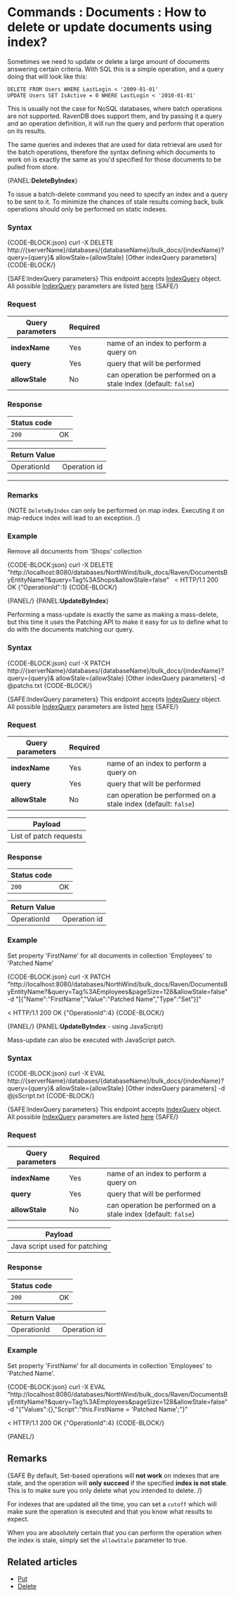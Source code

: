 # Commands : Documents : How to delete or update documents using index?

Sometimes we need to update or delete a large amount of documents answering certain criteria. With SQL this is a simple operation, and a query doing that will look like this:

`DELETE FROM Users WHERE LastLogin < '2009-01-01'`   
`UPDATE Users SET IsActive = 0 WHERE LastLogin < '2010-01-01'`   

This is usually not the case for NoSQL databases, where batch operations are not supported. RavenDB does support them, and by passing it a query and an operation definition, it will run the query and perform that operation on its results.

The same queries and indexes that are used for data retrieval are used for the batch operations, therefore the syntax defining which documents to work on is exactly the same as you'd specified for those documents to be pulled from store.

{PANEL:**DeleteByIndex**}

To issue a batch-delete command you need to specify an index and a query to be sent to it. To minimize the chances of stale results coming back, bulk operations should only be performed on static indexes.

### Syntax

{CODE-BLOCK:json}
  curl -X DELETE http://{serverName}/databases/{databaseName}/bulk_docs/{indexName}? \
	query={query}&
	allowStale={allowStale}
	[Other indexQuery parameters]
{CODE-BLOCK/}

{SAFE:IndexQuery parameters}
This endpoint accepts [IndexQuery](../../../../glossary/index-query) object. All possible [IndexQuery](../../../../glossary/index-query) parameters are listed [here](../../../../client-api/commands/querying/how-to-query-a-database)
{SAFE/}

### Request

| Query parameters | Required | |
| ------------- | -- | ---- |
| **indexName** | Yes | name of an index to perform a query on |
| **query** | Yes | query that will be performed |
| **allowStale** | No | can operation be performed on a stale index (default: `false`) |

### Response

| Status code | |
| ----------- | - |
| `200` | OK |

| Return Value | |
| ------------- | ------------- |
| OperationId | Operation id |

<hr />

### Remarks

{NOTE `DeleteByIndex` can only be performed on map index. Executing it on map-reduce index will lead to an exception. /}

### Example

Remove all documents from 'Shops' collection

{CODE-BLOCK:json}
curl -X DELETE "http://localhost:8080/databases/NorthWind/bulk_docs/Raven/DocumentsByEntityName?&query=Tag%3AShops&allowStale=false" 
&nbsp;
< HTTP/1.1 200 OK
{"OperationId":1}
{CODE-BLOCK/}

{PANEL/}
{PANEL:**UpdateByIndex**}

Performing a mass-update is exactly the same as making a mass-delete, but this time it uses the Patching API to make it easy for us to define what to do with the documents matching our query.

### Syntax

{CODE-BLOCK:json}
  curl -X PATCH http://{serverName}/databases/{databaseName}/bulk_docs/{indexName}? \
	query={query}&
	allowStale={allowStale}
	[Other indexQuery parameters]
	-d @patchs.txt
{CODE-BLOCK/}

{SAFE:IndexQuery parameters}
This endpoint accepts [IndexQuery](../../../../glossary/index-query) object. All possible [IndexQuery](../../../../glossary/index-query) parameters are listed [here](../../../../client-api/commands/querying/how-to-query-a-database)
{SAFE/}

### Request

| Query parameters | Required | |
| ------------- | -- | ---- |
| **indexName** | Yes | name of an index to perform a query on |
| **query** | Yes | query that will be performed |
| **allowStale** | No | can operation be performed on a stale index (default: `false`) |

| Payload |
| ------- |
| List of patch requests |

### Response

| Status code | |
| ----------- | - |
| `200` | OK |

| Return Value | |
| ------------- | ------------- |
| OperationId | Operation id |


### Example

Set property 'FirstName' for all documents in collection 'Employees' to 'Patched Name'

{CODE-BLOCK:json}
curl -X PATCH "http://localhost:8080/databases/NorthWind/bulk_docs/Raven/DocumentsByEntityName?&query=Tag%3AEmployees&pageSize=128&allowStale=false" \
 -d "[{\"Name\":\"FirstName\",\"Value\":\"Patched Name\",\"Type\":\"Set\"}]"

< HTTP/1.1 200 OK
{"OperationId":4}
{CODE-BLOCK/}

{PANEL/}
{PANEL:**UpdateByIndex** - using JavaScript}

Mass-update can also be executed with JavaScript patch.

### Syntax


{CODE-BLOCK:json}
  curl -X EVAL http://{serverName}/databases/{databaseName}/bulk_docs/{indexName}? \
	query={query}&
	allowStale={allowStale}
	[Other indexQuery parameters]
	-d @jsScript.txt
{CODE-BLOCK/}

{SAFE:IndexQuery parameters}
This endpoint accepts [IndexQuery](../../../../glossary/index-query) object. All possible [IndexQuery](../../../../glossary/index-query) parameters are listed [here](../../../../client-api/commands/querying/how-to-query-a-database)
{SAFE/}

### Request

| Query parameters | Required | |
| ------------- | -- | ---- |
| **indexName** | Yes | name of an index to perform a query on |
| **query** | Yes | query that will be performed |
| **allowStale** | No | can operation be performed on a stale index (default: `false`) |

| Payload |
| ------- |
| Java script used for patching |

### Response

| Status code | |
| ----------- | - |
| `200` | OK |

| Return Value | |
| ------------- | ------------- |
| OperationId | Operation id |


### Example

Set property 'FirstName' for all documents in collection 'Employees' to 'Patched Name'. 

{CODE-BLOCK:json}
curl -X EVAL "http://localhost:8080/databases/NorthWind/bulk_docs/Raven/DocumentsByEntityName?&query=Tag%3AEmployees&pageSize=128&allowStale=false" \
 -d "{\"Values\":{},\"Script\":\"this.FirstName = 'Patched Name';\"}"

< HTTP/1.1 200 OK
{"OperationId":4}
{CODE-BLOCK/}

{PANEL/}

## Remarks

{SAFE By default, Set-based operations will **not work** on indexes that are stale, and the operation will **only succeed** if the specified **index is not stale**. This is to make sure you only delete what you intended to delete. /}

For indexes that are updated all the time, you can set a `cutoff` which will make sure the operation is executed and that you know what results to expect.

When you are absolutely certain that you can perform the operation when the index is stale, simply set the `allowStale` parameter to true.

## Related articles

- [Put](../../../../client-api/commands/documents/put)  
- [Delete](../../../../client-api/commands/documents/delete)  